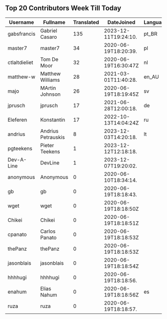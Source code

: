 ## Top 20 Contributors Week Till Today ##
|Username|Fullname|Translated|DateJoined|Language|
|--------|--------|----------|----------|-------|
|gabsfrancis|Gabriel Casaro|135|2023-12-11T19:24:10.|pt_BR|
|master7|master7|34|2020-06-19T18:20:39.|pl|
|ctlaltdieliet|Tom De Moor|32|2020-06-19T16:30:47Z|nl|
|matthew-w|Matthew Williams|28|2021-03-01T11:40:28.|en_AU|
|majo|MArtin Johnson|26|2020-06-19T18:19:45Z|sv|
|jprusch|jprusch|17|2021-06-28T12:00:18.|de|
|Eleferen|Konstantin|17|2022-10-13T14:04:24Z|ru|
|andrius|Andrius Petrauskis|8|2023-12-03T14:20:18.|lt|
|pgteekens|Pieter Teekens|1|2023-12-12T12:18:18.||
|Dev-A-Line|DevLine|1|2023-12-07T19:20:02.||
|anonymous|Anonymous|0|2020-06-10T18:34:14.||
|gb|gb|0|2020-06-19T18:18:43.||
|wget|wget|0|2020-06-19T18:18:50Z||
|Chikei|Chikei|0|2020-06-19T18:18:51Z||
|cpanato|Carlos Panato|0|2020-06-19T18:18:53Z||
|thePanz|thePanz|0|2020-06-19T18:18:53Z||
|jasonblais|jasonblais|0|2020-06-19T18:18:54Z||
|hhhhugi|hhhhugi|0|2020-06-19T18:18:56.||
|enahum|Elias  Nahum|0|2020-06-19T18:18:56Z|es|
|ruza|ruza|0|2020-06-19T18:18:57.||
